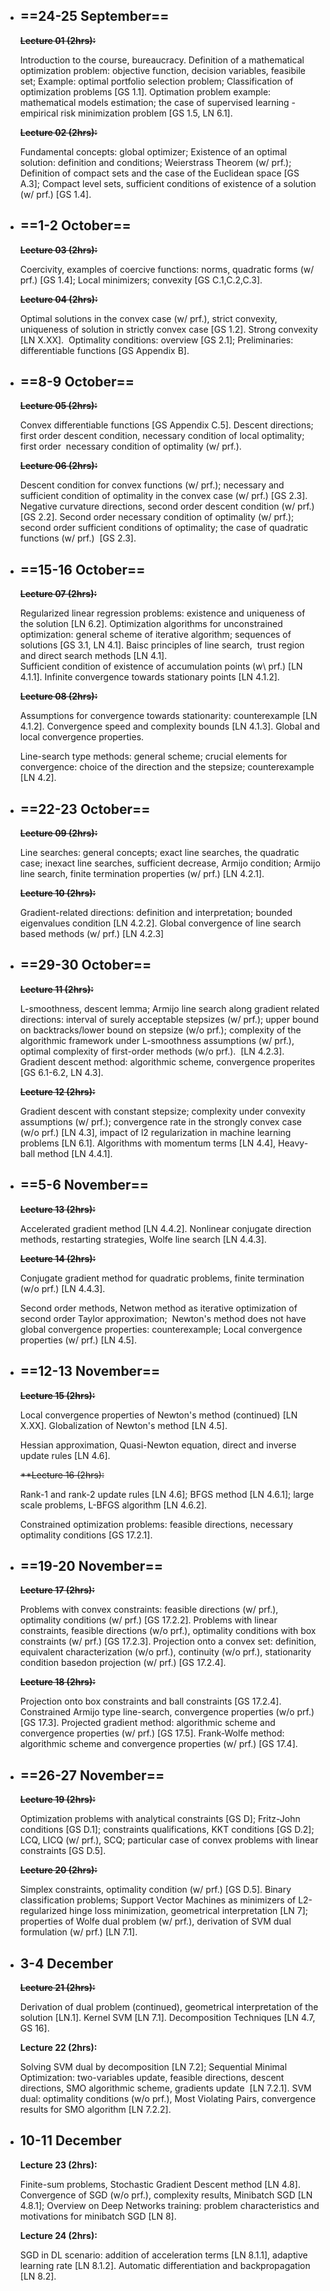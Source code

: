 - ## ==24-25 September==

	~~**Lecture 01 (2hrs):**~~
    
    Introduction to the course, bureaucracy. Definition of a mathematical optimization problem: objective function, decision variables, feasibile set; Example: optimal portfolio selection problem; Classification of optimization problems [GS 1.1]. Optimation problem example: mathematical models estimation; the case of supervised learning - empirical risk minimization problem [GS 1.5, LN 6.1].
    
    ~~**Lecture 02 (2hrs):**~~
    
    Fundamental concepts: global optimizer; Existence of an optimal solution: definition and conditions; Weierstrass Theorem (w/ prf.); Definition of compact sets and the case of the Euclidean space [GS A.3]; Compact level sets, sufficient conditions of existence of a solution (w/ prf.) [GS 1.4].
    
- ## ==1-2 October==
    
    ~~**Lecture 03 (2hrs):**~~
    
    Coercivity, examples of coercive functions: norms, quadratic forms (w/ prf.) [GS 1.4]; Local minimizers; convexity [GS C.1,C.2,C.3].
    
    ~~**Lecture 04 (2hrs):**~~
    
    Optimal solutions in the convex case (w/ prf.), strict convexity, uniqueness of solution in strictly convex case [GS 1.2]. Strong convexity [LN X.XX].  Optimality conditions: overview [GS 2.1]; Preliminaries: differentiable functions [GS Appendix B].
    
- ## ==8-9 October==
    
    ~~**Lecture 05 (2hrs):**~~
    
    Convex differentiable functions [GS Appendix C.5]. Descent directions; first order descent condition, necessary condition of local optimality; first order  necessary condition of optimality (w/ prf.).
    
    ~~**Lecture 06 (2hrs):**~~ 
    
    Descent condition for convex functions (w/ prf.); necessary and sufficient condition of optimality in the convex case (w/ prf.) [GS 2.3]. Negative curvature directions, second order descent condition (w/ prf.) [GS 2.2]. Second order necessary condition of optimality (w/ prf.); second order sufficient conditions of optimality; the case of quadratic functions (w/ prf.)  [GS 2.3].
    
- ## ==15-16 October==
    
    ~~**Lecture 07 (2hrs):**~~ 
    
    Regularized linear regression problems: existence and uniqueness of the solution [LN 6.2]. Optimization algorithms for unconstrained optimization: general scheme of iterative algorithm; sequences of solutions [GS 3.1, LN 4.1]. Baisc principles of line search,  trust region and direct search methods [LN 4.1].  
    Sufficient condition of existence of accumulation points (w\ prf.) [LN 4.1.1]. Infinite convergence towards stationary points [LN 4.1.2]. 
    
    ~~**Lecture 08 (2hrs):**~~ 
    
    Assumptions for convergence towards stationarity: counterexample [LN 4.1.2]. Convergence speed and complexity bounds [LN 4.1.3]. Global and local convergence properties.
    
    Line-search type methods: general scheme; crucial elements for convergence: choice of the direction and the stepsize; counterexample [LN 4.2]. 
    
- ## ==22-23 October==
    
    ~~**Lecture 09 (2hrs):**~~ 
    
    Line searches: general concepts; exact line searches, the quadratic case; inexact line searches, sufficient decrease, Armijo condition; Armijo line search, finite termination properties (w/ prf.) [LN 4.2.1]. 
    
    ~~**Lecture 10 (2hrs):**~~
    
    Gradient-related directions: definition and interpretation; bounded eigenvalues condition [LN 4.2.2]. Global convergence of line search based methods (w/ prf.) [LN 4.2.3]
    
- ## ==29-30 October==
    
    ~~**Lecture 11 (2hrs):**~~ 
    
    L-smoothness, descent lemma; Armijo line search along gradient related directions: interval of surely acceptable stepsizes (w/ prf.); upper bound on backtracks/lower bound on stepsize (w/o prf.); complexity of the algorithmic framework under L-smoothness assumptions (w/ prf.), optimal complexity of first-order methods (w/o prf.).  [LN 4.2.3]. Gradient descent method: algorithmic scheme, convergence properites [GS 6.1-6.2, LN 4.3].  
      
    
    ~~**Lecture 12 (2hrs):**~~ 
    
    Gradient descent with constant stepsize; complexity under convexity assumptions (w/ prf.); convergence rate in the strongly convex case (w/o prf.) [LN 4.3], impact of l2 regularization in machine learning problems [LN 6.1]. Algorithms with momentum terms [LN 4.4], Heavy-ball method [LN 4.4.1].
    
- ## ==5-6 November==
    
    ~~**Lecture 13 (2hrs):**~~ 
    
    Accelerated gradient method [LN 4.4.2]. Nonlinear conjugate direction methods, restarting strategies, Wolfe line search [LN 4.4.3]. 
    
    ~~**Lecture 14 (2hrs):**~~ 
    
    Conjugate gradient method for quadratic problems, finite termination (w/o prf.) [LN 4.4.3]. 
    
    Second order methods, Netwon method as iterative optimization of second order Taylor approximation;  Newton's method does not have global convergence properties: counterexample; Local convergence properties (w/ prf.) [LN 4.5].
    
- ## ==12-13 November==
    
    ~~**Lecture 15 (2hrs):**~~ 
    
    Local convergence properties of Newton's method (continued) [LN X.XX]. Globalization of Newton's method [LN 4.5]. 
    
    Hessian approximation, Quasi-Newton equation, direct and inverse update rules [LN 4.6].
    
    ~~**Lecture 16 (2hrs):~~  
    
    Rank-1 and rank-2 update rules [LN 4.6]; BFGS method [LN 4.6.1]; large scale problems, L-BFGS algorithm [LN 4.6.2].
    
    Constrained optimization problems: feasible directions, necessary optimality conditions [GS 17.2.1].
    
- ## ==19-20 November==
    
    ~~**Lecture 17 (2hrs):**~~ 
    
    Problems with convex constraints: feasible directions (w/ prf.), optimality conditions (w/ prf.) [GS 17.2.2]. Problems with linear constraints, feasible directions (w/o prf.), optimality conditions with box constraints (w/ prf.) [GS 17.2.3]. Projection onto a convex set: definition, equivalent characterization (w/o prf.), continuity (w/o prf.), stationarity condition basedon projection (w/ prf.) [GS 17.2.4].
    
    ~~**Lecture 18 (2hrs):**~~ 
    
    Projection onto box constraints and ball constraints [GS 17.2.4]. Constrained Armijo type line-search, convergence properties (w/o prf.) [GS 17.3]. Projected gradient method: algorithmic scheme and convergence properties (w/ prf.) [GS 17.5]. Frank-Wolfe method: algorithmic scheme and convergence properties (w/ prf.) [GS 17.4].
    
- ## ==26-27 November==
    
    ~~**Lecture 19 (2hrs):**~~ 
    
    Optimization problems with analytical constraints [GS D]; Fritz-John conditions [GS D.1]; constraints qualifications, KKT conditions [GS D.2]; LCQ, LICQ (w/ prf.), SCQ; particular case of convex problems with linear constraints [GS D.5].
    
    ~~**Lecture 20 (2hrs):**~~ 
    
    Simplex constraints, optimality condition (w/ prf.) [GS D.5]. Binary classification problems; Support Vector Machines as minimizers of L2-regularized hinge loss minimization, geometrical interpretation [LN 7]; properties of Wolfe dual problem (w/ prf.), derivation of SVM dual formulation (w/ prf.) [LN 7.1].
    
- ## 3-4 December
    
    ~~**Lecture 21 (2hrs):**~~
    
    Derivation of dual problem (continued), geometrical interpretation of the solution [LN.1]. Kernel SVM [LN 7.1]. Decomposition Techniques [LN 4.7, GS 16].
    
    **Lecture 22 (2hrs):** 
    
    Solving SVM dual by decomposition [LN 7.2]; Sequential Minimal Optimization: two-variables update, feasible directions, descent directions, SMO algorithmic scheme, gradients update  [LN 7.2.1]. SVM dual: optimality conditions (w/o prf.), Most Violating Pairs, convergence results for SMO algorithm [LN 7.2.2].
    
- ## 10-11 December
    
    **Lecture 23 (2hrs):**
    
    Finite-sum problems, Stochastic Gradient Descent method [LN 4.8]. Convergence of SGD (w/o prf.), complexity results, Minibatch SGD [LN 4.8.1]; Overview on Deep Networks training: problem characteristics and motivations for minibatch SGD [LN 8].
    
    **Lecture 24 (2hrs):** 
    
    SGD in DL scenario: addition of acceleration terms [LN 8.1.1], adaptive learning rate [LN 8.1.2]. Automatic differentiation and backpropagation [LN 8.2].
    
